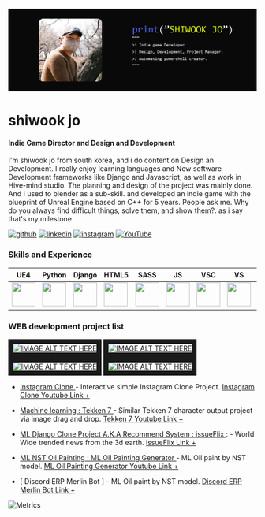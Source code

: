 ![Indie Game Director and Design and Development](https://github.com/github01main/hive-mind-studio/blob/main/images/github01main_banner_black.png)
# shiwook jo 
#### Indie Game Director and Design and Development
I'm shiwook jo from south korea, and i do content on Design an Development. I really enjoy learning languages and New software Development frameworks like Django and Javascript, as well as work in Hive-mind studio. The planning and design of the project was mainly done. And I used to blender as a sub-skill. and developed an indie game with the blueprint of Unreal Engine based on C++ for 5 years. People ask me. Why do you always find difficult things, solve them, and show them?. as i say that's my milestone.

[<img src='https://cdn.jsdelivr.net/npm/simple-icons@3.0.1/icons/github.svg' alt='github' height='40'>](https://github.com/github01main)  [<img src='https://cdn.jsdelivr.net/npm/simple-icons@3.0.1/icons/linkedin.svg' alt='linkedin' height='40'>](https://www.linkedin.com/in/shiwook-cho-7281a1199/)  [<img src='https://cdn.jsdelivr.net/npm/simple-icons@3.0.1/icons/instagram.svg' alt='instagram' height='40'>](https://www.instagram.com/shiwookcho/)  [<img src='https://cdn.jsdelivr.net/npm/simple-icons@3.0.1/icons/youtube.svg' alt='YouTube' height='40'>](https://www.youtube.com/channel/UCsnYIPC1TirIe8EToeWF0Fg) 

### Skills and Experience
| UE4 | Python | Django | HTML5 | SASS | JS | VSC | VS | Blender | PsShell | 웹팩 | Excel |
| ------ | ------ | ------ | ------ | ------ | ------ | ------ | ------ | ------ | ------ | ------ | ------ |
| <img height="48" width="48" src="https://cdn.jsdelivr.net/npm/simple-icons@v6/icons/unrealengine.svg" /> | <img height="48" width="48" src="https://cdn.jsdelivr.net/npm/simple-icons@v6/icons/python.svg" /> | <img height="48" width="48" src="https://cdn.jsdelivr.net/npm/simple-icons@v6/icons/django.svg" /> | <img height="48" width="48" src="https://cdn.jsdelivr.net/npm/simple-icons@v6/icons/html5.svg" /> | <img height="48" width="48" src="https://cdn.jsdelivr.net/npm/simple-icons@v6/icons/sass.svg" /> | <img height="48" width="48" src="https://cdn.jsdelivr.net/npm/simple-icons@v6/icons/javascript.svg" /> | <img height="48" width="48" src="https://cdn.jsdelivr.net/npm/simple-icons@v6/icons/visualstudiocode.svg" /> | <img height="48" width="48" src="https://cdn.jsdelivr.net/npm/simple-icons@v6/icons/visualstudio.svg" /> | <img height="48" width="48" src="https://cdn.jsdelivr.net/npm/simple-icons@v6/icons/blender.svg" /> | <img height="48" width="48" src="https://cdn.jsdelivr.net/npm/simple-icons@v6/icons/powershell.svg" /> | <img height="48" width="48" src="https://cdn.jsdelivr.net/npm/simple-icons@v6/icons/webpack.svg" /> | <img height="48" width="48" src="https://cdn.jsdelivr.net/npm/simple-icons@v6/icons/microsoftexcel.svg" /> | 

### WEB development project list

<a href="https://www.youtube.com/watch?v=uh5mh7eSi_4&feature=youtu.be
" target="_blank"><img src="https://i9.ytimg.com/vi_webp/uh5mh7eSi_4/mqdefault.webp?v=61d3c67b&sqp=CMzVoZIG&rs=AOn4CLDDv6Xp79fCgFGf8hxEydD3Yi6CKg" 
alt="IMAGE ALT TEXT HERE" width="248" height="140" border="10" /></a>
<a href="https://www.youtube.com/watch?v=Fbh8Y2Z-_dg
" target="_blank"><img src="https://i9.ytimg.com/vi_webp/Fbh8Y2Z-_dg/mqdefault.webp?sqp=CMzVoZIG&rs=AOn4CLDyIeL1o46wxWKsXp51qRByAVUrkw" 
alt="IMAGE ALT TEXT HERE" width="248" height="140" border="10" /></a>
<a href="https://youtu.be/75sKAu7gVKc
" target="_blank"><img src="https://i9.ytimg.com/vi/75sKAu7gVKc/mqdefault.jpg?v=62034340&sqp=CMzVoZIG&rs=AOn4CLDdvx9PNVe5P2oP1G_uUA8qvfA9LA" 
alt="IMAGE ALT TEXT HERE" width="248" height="140" border="10" /></a>
<a href="https://youtu.be/SO2X3Lsuw-8
" target="_blank"><img src="https://i9.ytimg.com/vi_webp/SO2X3Lsuw-8/mqdefault.webp?sqp=CPjXoZIG&rs=AOn4CLAdvUrlVMl1gJO8k68XbTou7oa6Ig" 
alt="IMAGE ALT TEXT HERE" width="248" height="140" border="10" /></a>

-  [ Instagram Clone ] - Interactive simple Instagram Clone Project. [ Instagram Clone Youtube Link + ]
-  [ Machine learning : Tekken 7 ] - Similar Tekken 7 character output project via image drag and drop. [ Tekken 7 Youtube Link + ]
-  [ ML Django Clone Project A.K.A Recommend System : issueFlix ]: - World Wide trended news from the 3d earth. [ issueFlix Link + ]
-  [ ML NST Oil Painting : ML Oil Painting Generator ] - ML Oil paint by NST model. [ ML Oil Painting Generator Youtube Link + ]
-  [ Discord ERP Merlin Bot ] - ML Oil paint by NST model. [ Discord ERP Merlin Bot Link + ]

   [ Instagram Clone ]: <https://github.com/be1le/instaCloneTFT>
   [ Machine learning : Tekken 7 ]: <https://github.com/be1le/Image_classification_SVC>
   [ ML Django Clone Project A.K.A Recommend System : issueFlix ]: <https://github.com/godchoi96/issueFlix>
   [ ML NST Oil Painting : ML Oil Painting Generator ]: <https://github.com/github01main/ML_Oil_Painting_Generator>
   
   [ Instagram Clone Youtube Link + ]: < https://youtu.be/uh5mh7eSi_4 >
   [ Tekken 7 Youtube Link + ]: < https://youtu.be/Fbh8Y2Z-_dg >
   [ issueFlix Link + ]: < https://youtu.be/75sKAu7gVKc >
   [ ML Oil Painting Generator Youtube Link + ]: < https://youtu.be/SO2X3Lsuw-8 >
   [ Discord ERP Merlin Bot Link + ]: < https://github.com/hopaom/merlin_bot >
   
![Metrics](https://metrics.lecoq.io/github01main?template=classic&isocalendar=1&languages=1&people=1&lines=1&introduction=1&isocalendar.duration=full-year&languages.limit=8&languages.sections=most-used&languages.colors=github&languages.threshold=0%25&languages.indepth=false&languages.analysis.timeout=15&languages.categories=markup%2C%20programming&languages.recent.categories=markup%2C%20programming&languages.recent.load=300&languages.recent.days=14&people.limit=24&people.size=28&people.types=followers%2C%20following&people.identicons=false&people.shuffle=false&introduction.title=true&config.timezone=Asia%2FSeoul&config.display=large)


